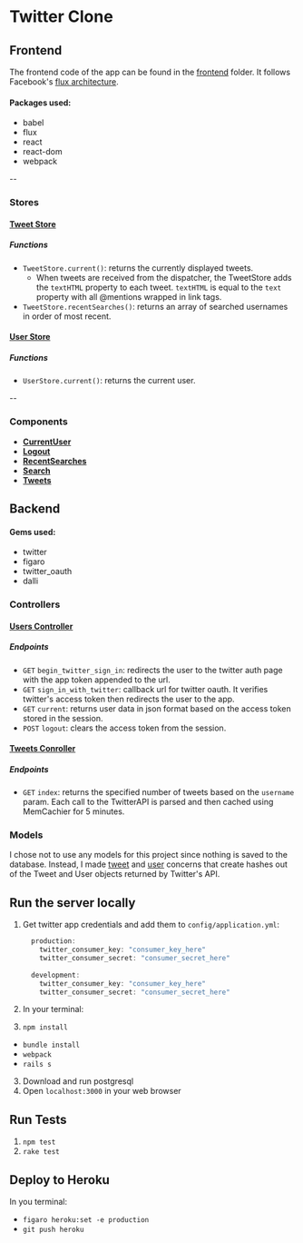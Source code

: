 # Twitter Clone

## **Frontend**
The frontend code of the app can be found in the [frontend](frontend) folder. It follows Facebook's [flux architecture](https://facebook.github.io/flux/docs/overview.html).

#### Packages used:
- babel
- flux
- react
- react-dom
- webpack

--

### Stores
#### [Tweet Store](frontend/stores/TweetStore.js)
##### Functions
- `TweetStore.current()`: returns the currently displayed tweets. 
    - When tweets are received from the dispatcher, the TweetStore adds the `textHTML` property to each tweet. `textHTML` is equal to the `text` property with all @mentions wrapped in link tags. 
- `TweetStore.recentSearches()`: returns an array of searched usernames in order of most recent.

#### [User Store](frontend/stores/UserStore.js)
##### Functions
- `UserStore.current()`: returns the current user.

--
### Components
- **[CurrentUser](frontend/components/CurrentUser.jsx)**
- **[Logout](frontend/components/Logout.jsx)**
- **[RecentSearches](frontend/components/RecentSearches.jsx)**
- **[Search](frontend/components/Search.jsx)**
- **[Tweets](frontend/components/Tweets.jsx)**

## **Backend**
#### Gems used:
- twitter
- figaro
- twitter_oauth
- dalli

### Controllers
#### [Users Controller](app/controllers/users_controller.rb)
##### Endpoints
- `GET` `begin_twitter_sign_in`: redirects the user to the twitter auth page with the app token appended to the url.
- `GET` `sign_in_with_twitter`: callback url for twitter oauth. It verifies twitter's access token then redirects the user to the app.
- `GET` `current`: returns user data in json format based on the access token stored in the session.
- `POST` `logout`: clears the access token from the session.

#### [Tweets Conroller](app/controllers/tweets_controller.rb)
##### Endpoints
- `GET` `index`: returns the specified number of tweets based on the `username` param. Each call to the TwitterAPI is parsed and then cached using MemCachier for 5 minutes. 

### Models
I chose not to use any models for this project since nothing is saved to the database.
Instead, I made [tweet](app/controllers/concerns/tweet.rb) and [user](app/controllers/concerns/user.rb) concerns that create hashes out of the Tweet and User objects returned by Twitter's API.

## **Run the server locally**

1. Get twitter app credentials and add them to `config/application.yml`:

    ```c
      production:
        twitter_consumer_key: "consumer_key_here"
        twitter_consumer_secret: "consumer_secret_here"
        
      development:
        twitter_consumer_key: "consumer_key_here"
        twitter_consumer_secret: "consumer_secret_here"
    ```
2. In your terminal:
  1. `npm install`
  - `bundle install`
  - `webpack`
  - `rails s`
3. Download and run postgresql 
4. Open `localhost:3000` in your web browser

## **Run Tests**
1. `npm test`
2. `rake test`

## **Deploy to Heroku**
In you terminal:
  - `figaro heroku:set -e production`
  - `git push heroku`
